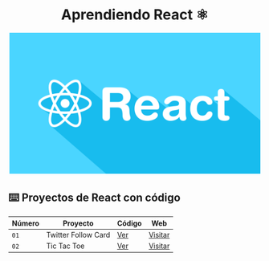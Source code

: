 <div align="center">

# Aprendiendo React ⚛️

<img alt="ReactJS" src="react.png" width="500" />

</div>

## ⌨️ Proyectos de React con código

| Número | Proyecto | Código | Web |
| --- | --- | --- | --- |
| `01` | Twitter Follow Card | [Ver](projects/01-twitter-follow-card/) | [Visitar](https://twitter-following.surge.sh/) |
| `02` | Tic Tac Toe | [Ver](projects/02-tic-tac-toe/) | [Visitar](https://triquis.surge.sh/) |